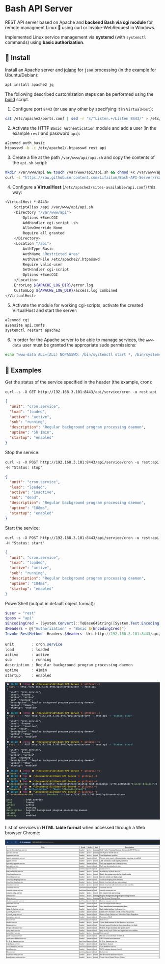 # Bash API Server

REST API server based on Apache and **backend Bash via cgi module** for remote managment Linux 🐧 using curl or Invoke-WebRequest in Windows.

Implemented Linux service management via **systemd** (with `systemctl` commands) using **basic authorization**.

## 🚀 Install

Install an Apache server and [jqlang](https://github.com/jqlang/jq) for `json` processing (in the example for Ubuntu/Debian):

```Bash
apt install apache2 jq
```

The following described customization steps can be performed using the [build](https://github.com/Lifailon/Bash-API-Server/blob/rsa/build.sh) script.

1. Configure port `8443` (or use any other by specifying it in `VirtualHost`):

```Bash
cat /etc/apache2/ports.conf | sed -r "s/^Listen.+/Listen 8443/" > /etc/apache2/ports.conf
```

2. Activate the HTTP `Basic Authentication` module and add a user (in the example `rest` and password `api`):

```Bash
a2enmod auth_basic
htpasswd -b -c /etc/apache2/.htpasswd rest api
```

3. Create a file at the path `/var/www/api/api.sh` and copy the contents of the `api.sh` script:

```Bash
mkdir /var/www/api && touch /var/www/api/api.sh && chmod +x /var/www/api/api.sh
curl -s "https://raw.githubusercontent.com/Lifailon/Bash-API-Server/rsa/www/api/api.sh" > /var/www/api/api.sh
```

4. Configure a **VirtualHost** (`/etc/apache2/sites-available/api.conf`) this way:

```Bash
<VirtualHost *:8443>
    ScriptAlias /api /var/www/api/api.sh
    <Directory "/var/www/api">
        Options +ExecCGI
        AddHandler cgi-script .sh
        AllowOverride None
        Require all granted
    </Directory>
    <Location "/api">
        AuthType Basic
        AuthName "Restricted Area"
        AuthUserFile /etc/apache2/.htpasswd
        Require valid-user
        SetHandler cgi-script
        Options +ExecCGI
    </Location>
    ErrorLog ${APACHE_LOG_DIR}/error.log
    CustomLog ${APACHE_LOG_DIR}/access.log combined
</VirtualHost>
```

5. Activate the module for working cgi-scripts, activate the created VirtualHost and start the server:

```Bash
a2enmod cgi
a2ensite api.confs
systemctl restart apache2
```

6. In order for the Apache server to be able to manage services, the `www-data` user must be granted the appropriate sudo permissions:

```Bash
echo "www-data ALL=(ALL) NOPASSWD: /bin/systemctl start *, /bin/systemctl stop *, /bin/systemctl restart *" >> /etc/sudoers
```

## 📑 Examples

Get the status of the service specified in the header (the example, cron):

`curl -s -X GET http://192.168.3.101:8443/api/service/cron -u rest:api`

```json
{
  "unit": "cron.service",
  "load": "loaded",
  "active": "active",
  "sub": "running",
  "description": "Regular background program processing daemon",
  "uptime": "5h 1min",
  "startup": "enabled"
}
```

Stop the service:

`curl -s -X POST http://192.168.3.101:8443/api/service/cron -u rest:api -H "Status: stop"`

```json
{
  "unit": "cron.service",
  "load": "loaded",
  "active": "inactive",
  "sub": "dead",
  "description": "Regular background program processing daemon",
  "uptime": "108ms",
  "startup": "enabled"
}
```

Start the service:

`curl -s -X POST http://192.168.3.101:8443/api/service/cron -u rest:api -H "Status: start"`

```json
{
  "unit": "cron.service",
  "load": "loaded",
  "active": "active",
  "sub": "running",
  "description": "Regular background program processing daemon",
  "uptime": "104ms",
  "startup": "enabled"
}
```

PowerShell (output in default object format):

```PowerShell
$user = "rest"
$pass = "api"
$EncodingCred = [System.Convert]::ToBase64String([System.Text.Encoding]::UTF8.GetBytes("${user}:${pass}"))
$Headers = @{"Authorization" = "Basic ${EncodingCred}"}
Invoke-RestMethod -Headers $Headers -Uri http://192.168.3.101:8443/api/service/cron

unit        : cron.service
load        : loaded
active      : active
sub         : running
description : Regular background program processing daemon
uptime      : 41min
startup     : enabled
```

![Image alt](https://github.com/Lifailon/Bash-API-Server/blob/rsa/image/console-output.jpg)

List of services in **HTML table format** when accessed through a Web browser Chrome:

![Image alt](https://github.com/Lifailon/Bash-API-Server/blob/rsa/image/service-list-html-table.jpg)
